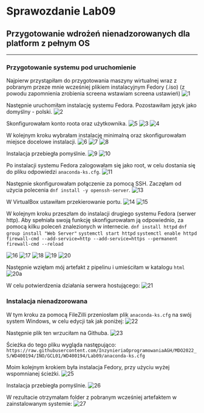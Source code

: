 # Sprawozdanie Lab09
## Przygotowanie wdrożeń nienadzorowanych dla platform z pełnym OS
---
### Przygotowanie systemu pod uruchomienie

Najpierw przystąpiłam do przygotowania maszyny wirtualnej wraz z pobranym przeze mnie wcześniej plikiem instalacyjnym Fedory (.iso) (z powodu zapomnienia zrobienia screena wstawiam screena ustawień)
![1](./1.png)

Następnie uruchomiłam instalację systemu Fedora. Pozostawiłam język jako domyślny - polski.
![2](./2.png)

Skonfigurowałam konto roota oraz użytkownika.
![5](./5.png)
![3](./3.png)
![4](./4.png)

W kolejnym kroku wybrałam instalację minimalną oraz skonfigurowałam miejsce docelowe instalacji.
![6](./6.png)
![7](./7.png)
![8](./8.png)

Instalacja przebiegła pomyślnie.
![9](./9.png)
![10](./10.png)

Po instalacji systemu Fedora zalogowałam się jako root, w celu dostania się do pliku odpowiedzi `anaconda-ks.cfg`.
![11](./11.png)

Następnie skonfigurowałam połączenie za pomocą SSH. Zaczęłam od użycia polecenia `dnf install -y openssh-server`.
![13](./13.png)

W VirtualBox ustawiłam przekierowanie portu.
![14](./14.png)
![15](./15.png)

W kolejnym kroku przeszłam do instalacji drugiego systemu Fedora (serwer http). Aby spełniała swoją funkcję skonfigurowałam ją odpowiednio, za pomocą kilku poleceń znalezionych w internecie.
`dnf install httpd`
`dnf group install "Web Server"`
`systemctl start httpd`
`systemctl enable httpd`
`firewall-cmd --add-service=http --add-service=https --permanent`
`firewall-cmd --reload`

![16](./16.png)
![17](./17.png)
![18](./18.png)
![19](./19.png)
![20](./20.png)

Następnie wzięłam mój artefakt z pipelinu i umieściłam w katalogu `html`
![20a](./20a.png)

W celu potwierdzenia działania serwera hostującego:
![21](./21.png)

### Instalacja nienadzorowana

W tym kroku za pomocą FileZilli przeniosłam plik `anaconda-ks.cfg` na swój system Windows, w celu edycji tak jak poniżej:
![22](./22.png)

Następnie plik ten wrzuciłam na Githuba.
![23](./23.png)

Ścieżka do tego pliku wygląda następująco:
`https://raw.githubusercontent.com/InzynieriaOprogramowaniaAGH/MDO2022_S/WD400194/INO/GCL01/WD400194/Lab09/anaconda-ks.cfg`

Moim kolejnym krokiem była instalacja Fedory, przy użyciu wyżej wspomnianej ścieżki.
![25](./25.png)

Instalacja przebiegła pomyślnie.
![26](./26.png)

W rezultacie otrzymałam folder z pobranym wcześniej artefaktem w zainstalowanym systemie:
![27](./27.png)
